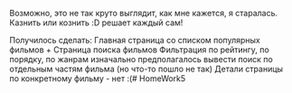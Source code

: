 Возможно, это не так круто выглядит, как мне кажется, я старалась. Казнить или кознить :D решает каждый сам!

Получилось сделать: Главная страница со списком популярных фильмов + Страница поиска фильмов Фильтрация по рейтингу, по порядку, по жанрам изначально предполагалось вывести поиск по отдельным частям фильма (но что-то пошло не так) Детали страницы по конкретному фильму - нет :(# HomeWork5
